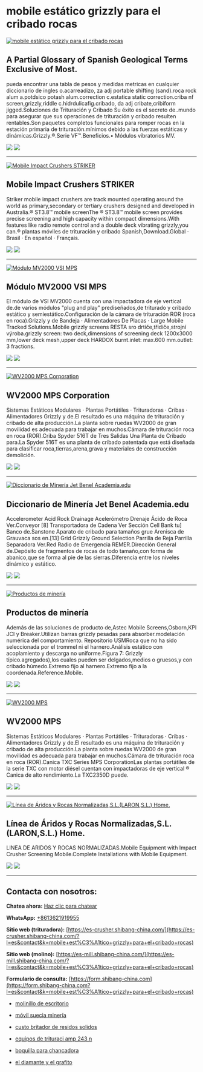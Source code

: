 # mobile estático grizzly para el cribado rocas

<a href="https://swt.shibang-china.com/?l=es&img&k=mobile+est%C3%A1tico+grizzly+para+el+cribado+rocas" target="_blank">![mobile estático grizzly para el cribado rocas](http://static.shibang-china.com/all-800x300/1379.jpg)</a>

## A Partial Glossary of Spanish Geological Terms Exclusive of Most.
pueda encontrar una tabla de pesos y medidas metricas en cualquier diccionario de ingles o.acarreadizo, za adj portable shifting (sand).roca rock alum a.potdsico potash alum.correction c.estatica static correction.criba nf screen,grizzly,riddle c.hidrdulicafig.cribado, da adj cribate,cribiform jigged.Soluciones de Trituración y Cribado Su éxito es el secreto de..mundo para asegurar que sus operaciones de trituración y cribado resulten rentables.Son paquetes completos funcionales para romper rocas en la estación primaria de trituración.mínimos debido a las fuerzas estáticas y dinámicas.Grizzly.®.Serie VF™.Beneficios.• Módulos vibratorios MV.


<a href="https://whatsapp.shibangsoft.com/WhatsApp.php" target="_blank" title="WhatsApp">![](http://static.shibang-china.com/icon/whatsapp.png)</a> <a href="https://swt.shibang-china.com/?l=es&icon&k=mobile+est%C3%A1tico+grizzly+para+el+cribado+rocas" target="_blank">![](http://static.shibang-china.com/icon/chat-es.png)</a>

---

<a href="https://swt.shibang-china.com/?l=es&img&k=mobile+est%C3%A1tico+grizzly+para+el+cribado+rocas" target="_blank">![Mobile Impact Crushers STRIKER](http://static.shibang-china.com/all-800x300/616.jpg)</a>

## Mobile Impact Crushers STRIKER
Striker mobile impact crushers are track mounted operating around the world as primary,secondary or tertiary crushers designed and developed in Australia.® ST3.8™ mobile screenThe ® ST3.8™ mobile screen provides precise screening and high capacity within compact dimensions.With features like radio remote control and a double deck vibrating grizzly,you can.® plantas móviles de trituración y cribado Spanish,Download.Global &middot; Brasil &middot; En español &middot; Français.


<a href="https://whatsapp.shibangsoft.com/WhatsApp.php" target="_blank" title="WhatsApp">![](http://static.shibang-china.com/icon/whatsapp.png)</a> <a href="https://swt.shibang-china.com/?l=es&icon&k=mobile+est%C3%A1tico+grizzly+para+el+cribado+rocas" target="_blank">![](http://static.shibang-china.com/icon/chat-es.png)</a>

---

<a href="https://swt.shibang-china.com/?l=es&img&k=mobile+est%C3%A1tico+grizzly+para+el+cribado+rocas" target="_blank">![Módulo MV2000 VSI MPS](http://static.shibang-china.com/all-800x300/735.jpg)</a>

## Módulo MV2000 VSI MPS
El módulo de VSI MV2000 cuenta con una impactadora de eje vertical de.de varios módulos &quot;plug and play&quot; prediseñados,de triturado y cribado estático y semiestático.Configuración de la cámara de trituración ROR (roca en roca).Grizzly y de Bandeja &middot; Alimentadores De Placas &middot; Large Mobile Tracked Solutions.Mobile grizzly screens RESTA sro drtiče,třidiče,strojní výroba.grizzly screen: two deck,dimensions of screening deck 1200x3000 mm,lower deck mesh,upper deck HARDOX burnt.inlet: max.600 mm.outlet: 3 fractions.


<a href="https://whatsapp.shibangsoft.com/WhatsApp.php" target="_blank" title="WhatsApp">![](http://static.shibang-china.com/icon/whatsapp.png)</a> <a href="https://swt.shibang-china.com/?l=es&icon&k=mobile+est%C3%A1tico+grizzly+para+el+cribado+rocas" target="_blank">![](http://static.shibang-china.com/icon/chat-es.png)</a>

---

<a href="https://swt.shibang-china.com/?l=es&img&k=mobile+est%C3%A1tico+grizzly+para+el+cribado+rocas" target="_blank">![WV2000 MPS Corporation](http://static.shibang-china.com/all-800x300/375.jpg)</a>

## WV2000 MPS Corporation
Sistemas Estáticos Modulares &middot; Plantas Portátiles &middot; Trituradoras &middot; Cribas &middot; Alimentadores Grizzly y de.El resultado es una máquina de trituración y cribado de alta producción.La planta sobre ruedas WV2000 de gran movilidad es adecuada para trabajar en muchos.Cámara de trituración roca en roca (ROR).Criba Spyder 516T de Tres Salidas Una Planta de Cribado para.La Spyder 516T es una planta de cribado patentada que está diseñada para clasificar roca,tierras,arena,grava y materiales de construcción demolición.


<a href="https://whatsapp.shibangsoft.com/WhatsApp.php" target="_blank" title="WhatsApp">![](http://static.shibang-china.com/icon/whatsapp.png)</a> <a href="https://swt.shibang-china.com/?l=es&icon&k=mobile+est%C3%A1tico+grizzly+para+el+cribado+rocas" target="_blank">![](http://static.shibang-china.com/icon/chat-es.png)</a>

---

<a href="https://swt.shibang-china.com/?l=es&img&k=mobile+est%C3%A1tico+grizzly+para+el+cribado+rocas" target="_blank">![Diccionario de Minería Jet Benel Academia.edu](http://static.shibang-china.com/all-800x300/303.jpg)</a>

## Diccionario de Minería Jet Benel Academia.edu
Accelerometer Acid Rock Drainage Acelerómetro Drenaje Ácido de Roca Ver.Conveyor [8] Transportadora de Cadena Ver Sección Cell Bank tu] Banco de.Sanstone Aparato de cribado para tamaños grue Arenisca de Grauvaca sos en.[13] Grid Grizzly Ground Selection Parrilla de Reja Parrilla Separadora Ver.Red Radio de Emergencia REMER.Dirección General de.Depósito de fragmentos de rocas de todo tamaño,con forma de abanico,que se forma al pie de las sierras.Diferencia entre los niveles dinámico y estático.


<a href="https://whatsapp.shibangsoft.com/WhatsApp.php" target="_blank" title="WhatsApp">![](http://static.shibang-china.com/icon/whatsapp.png)</a> <a href="https://swt.shibang-china.com/?l=es&icon&k=mobile+est%C3%A1tico+grizzly+para+el+cribado+rocas" target="_blank">![](http://static.shibang-china.com/icon/chat-es.png)</a>

---

<a href="https://swt.shibang-china.com/?l=es&img&k=mobile+est%C3%A1tico+grizzly+para+el+cribado+rocas" target="_blank">![Productos de minería](http://static.shibang-china.com/all-800x300/778.jpg)</a>

## Productos de minería
Además de las soluciones de producto de,Astec Mobile Screens,Osborn,KPI JCI y Breaker.Utilizan barras grizzly pesadas para absorber.modelación numérica del comportamiento. Repositorio USMRoca que no ha sido seleccionada por el trommel ni el harnero.Análisis estático con acoplamiento y descarga no uniforme.Figura 7: Grizzly típico.agregados),los cuales pueden ser delgados,medios o gruesos,y con cribado húmedo.Extremo fijo al harnero.Extremo fijo a la coordenada.Reference.Mobile.


<a href="https://whatsapp.shibangsoft.com/WhatsApp.php" target="_blank" title="WhatsApp">![](http://static.shibang-china.com/icon/whatsapp.png)</a> <a href="https://swt.shibang-china.com/?l=es&icon&k=mobile+est%C3%A1tico+grizzly+para+el+cribado+rocas" target="_blank">![](http://static.shibang-china.com/icon/chat-es.png)</a>

---

<a href="https://swt.shibang-china.com/?l=es&img&k=mobile+est%C3%A1tico+grizzly+para+el+cribado+rocas" target="_blank">![WV2000 MPS](http://static.shibang-china.com/all-800x300/563.jpg)</a>

## WV2000 MPS
Sistemas Estáticos Modulares &middot; Plantas Portátiles &middot; Trituradoras &middot; Cribas &middot; Alimentadores Grizzly y de.El resultado es una máquina de trituración y cribado de alta producción.La planta sobre ruedas WV2000 de gran movilidad es adecuada para trabajar en muchos.Cámara de trituración roca en roca (ROR).Canica TXC Series MPS CorporationLas plantas portátiles de la serie TXC con motor diésel cuentan con impactadoras de eje vertical ® Canica de alto rendimiento.La TXC2350D puede.


<a href="https://whatsapp.shibangsoft.com/WhatsApp.php" target="_blank" title="WhatsApp">![](http://static.shibang-china.com/icon/whatsapp.png)</a> <a href="https://swt.shibang-china.com/?l=es&icon&k=mobile+est%C3%A1tico+grizzly+para+el+cribado+rocas" target="_blank">![](http://static.shibang-china.com/icon/chat-es.png)</a>

---

<a href="https://swt.shibang-china.com/?l=es&img&k=mobile+est%C3%A1tico+grizzly+para+el+cribado+rocas" target="_blank">![Línea de Áridos y Rocas Normalizadas,S.L.(LARON,S.L.) Home.](http://static.shibang-china.com/all-800x300/1148.jpg)</a>

## Línea de Áridos y Rocas Normalizadas,S.L.(LARON,S.L.) Home.
LINEA DE ARIDOS Y ROCAS NORMALIZADAS.Mobile Equipment with Impact Crusher Screening Mobile.Complete Installations with Mobile Equipment.

<a href="https://whatsapp.shibangsoft.com/WhatsApp.php" target="_blank" title="WhatsApp">![](http://static.shibang-china.com/icon/whatsapp.png)</a> <a href="https://swt.shibang-china.com/?l=es&icon&k=mobile+est%C3%A1tico+grizzly+para+el+cribado+rocas" target="_blank">![](http://static.shibang-china.com/icon/chat-es.png)</a>

---
## Contacta con nosotros:

**Chatea ahora:** [Haz clic para chatear](https://swt.shibang-china.com?l=es&contact&k=mobile+est%C3%A1tico+grizzly+para+el+cribado+rocas)

**WhatsApp:**  [+8613621919955](https://whatsapp.shibangsoft.com/WhatsApp.php)

**Sitio web (trituradora):** [https://es-crusher.shibang-china.com/](https://es-crusher.shibang-china.com/?l=es&contact&k=mobile+est%C3%A1tico+grizzly+para+el+cribado+rocas)

**Sitio web (molino):** [https://es-mill.shibang-china.com/](https://es-mill.shibang-china.com/?l=es&contact&k=mobile+est%C3%A1tico+grizzly+para+el+cribado+rocas)

**Formulario de consulta:** [https://form.shibang-china.com](https://form.shibang-china.com?l=es&contact&k=mobile+est%C3%A1tico+grizzly+para+el+cribado+rocas)

* [molinillo de escritorio](../65/molinillo%20de%20escritorio.md)

* [móvil suecia minería](../60/m%C3%B3vil%20suecia%20miner%C3%ADa.md)

* [custo britador de residos solidos](../51/custo%20britador%20de%20residos%20solidos.md)

* [equipos de trituraci amp 243 n](../60/equipos%20de%20trituraci%20amp%20243%20n.md)

* [boquilla para chancadora](../52/boquilla%20para%20chancadora.md)

* [el diamante y el grafito](../60/el%20diamante%20y%20el%20grafito.md)
